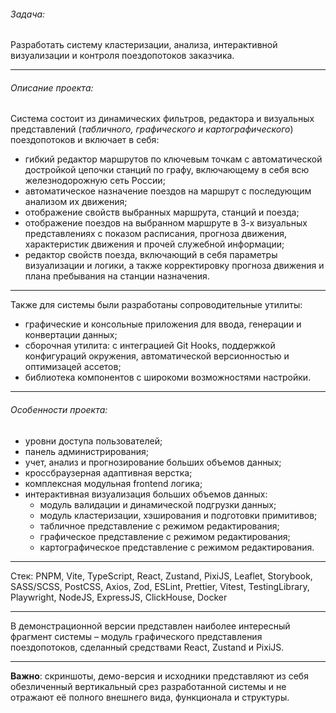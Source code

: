 ###### Задача:
Разработать систему кластеризации, анализа, интерактивной визуализации и контроля поездопотоков заказчика.

---
###### Описание проекта:
Система состоит из динамических фильтров, редактора и визуальных представлений (*табличного, графического и картографического*) поездопотоков и включает в себя:
- гибкий редактор маршрутов по ключевым точкам с автоматической достройкой цепочки станций по графу, включающему в себя всю железнодорожную сеть России;
- автоматическое назначение поездов на маршрут с последующим анализом их движения;
- отображение свойств выбранных маршрута, станций и поезда;
- отображение поездов на выбранном маршруте в 3-х визуальных представлениях с показом расписания, прогноза движения, характеристик движения и прочей служебной информации;
- редактор свойств поезда, включающий в себя параметры визуализации и логики, а также корректировку прогноза движения и плана пребывания на станции назначения.

---
Также для системы были разработаны сопроводительные утилиты:
- графические и консольные приложения для ввода, генерации и конвертации данных;
- сборочная утилита: с интеграцией Git Hooks, поддержкой конфигураций окружения, автоматической версионностью и оптимизацей ассетов;
- библиотека компонентов с широкоми возможностями настройки.

---
###### Особенности проекта:
- уровни доступа пользователей;
- панель администрирования;
- учет, анализ и прогнозирование больших объемов данных;
- кроссбраузерная адаптивная верстка;
- комплексная модульная frontend логика;
- интерактивная визуализация больших объемов данных:
  * модуль валидации и динамической подгрузки данных;
  * модуль кластеризации, хэширования и подготовки примитивов;
  * табличное представление с режимом редактирования;
  * графическое представление с режимом редактирования;
  * картографическое представление с режимом редактирования.

---
Стек: PNPM, Vite, TypeScript, React, Zustand, PixiJS, Leaflet, Storybook, SASS/SCSS, PostCSS, Axios, Zod, ESLint, Prettier, Vitest, TestingLibrary, Playwright, NodeJS, ExpressJS, ClickHouse, Docker

---
В демонстрационной версии представлен наиболее интересный фрагмент системы – модуль графического представления поездопотоков, сделанный средствами React, Zustand и PixiJS.

---
**Важно**: скриншоты, демо-версия и исходники представляют из себя обезличенный вертикальный срез разработанной системы и не отражают её полного внешнего вида, функционала и структуры.
